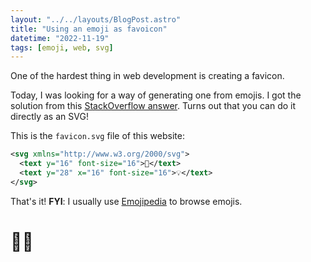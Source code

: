 ```yaml
---
layout: "../../layouts/BlogPost.astro"
title: "Using an emoji as favoicon"
datetime: "2022-11-19"
tags: [emoji, web, svg]
---
```


One of the hardest thing in web development is creating a favicon. 

Today, I was looking for a way of generating one from emojis. I got the solution from this [StackOverflow answer](https://stackoverflow.com/a/61238584). Turns out that you can do it directly as an SVG!

This is the `favicon.svg` file of this website:
```xml
<svg xmlns="http://www.w3.org/2000/svg">
  <text y="16" font-size="16">🤔</text>
  <text y="28" x="16" font-size="16">💡</text>
</svg>
```

That's it! **FYI**: I usually use [Emojipedia](https://emojipedia.org/) to browse emojis.
# 🤔💡
